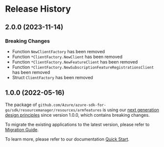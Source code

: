 # Release History

## 2.0.0 (2023-11-14)
### Breaking Changes

- Function `NewClientFactory` has been removed
- Function `*ClientFactory.NewClient` has been removed
- Function `*ClientFactory.NewFeatureClient` has been removed
- Function `*ClientFactory.NewSubscriptionFeatureRegistrationsClient` has been removed
- Struct `ClientFactory` has been removed


## 1.0.0 (2022-05-16)

The package of `github.com/Azure/azure-sdk-for-go/sdk/resourcemanager/resources/armfeatures` is using our [next generation design principles](https://azure.github.io/azure-sdk/general_introduction.html) since version 1.0.0, which contains breaking changes.

To migrate the existing applications to the latest version, please refer to [Migration Guide](https://aka.ms/azsdk/go/mgmt/migration).

To learn more, please refer to our documentation [Quick Start](https://aka.ms/azsdk/go/mgmt).